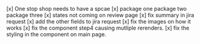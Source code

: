 [x] One stop shop needs to have a spcae
[x] package one package two package three
[x] states not coming on review page
[x] fix summary in jira request
[x] add the other fields to jira request
[x] fix the images on how it works
[x] fix the component step4 causing mutliple rerenders.
[x] fix the styling in the component on main page. 